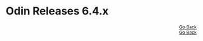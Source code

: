 # Odin Releases 6.4.x

<div style="text-align: right"><small><a href="/">Go Back</a></small></div>

<div style="text-align: right"><small><a href="/">Go Back</a></small></div>
